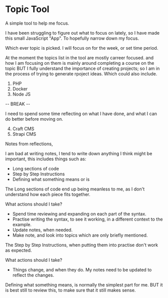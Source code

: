# Topic Tool

A simple tool to help me focus.

I have been struggling to figure out what to focus on lately, so I have made this small JavaScript "App". To hopefully narrow down my focus.

Which ever topic is picked. I will focus on for the week, or set time period.

At the moment the topics list in the tool are mostly carreer focused. and how I am focusing on them is mainly around completing a course on the topic BUT I fully understand the importance of creating projects; so I am in the process of trying to generate rpoject ideas. Which could also include.

1. PHP
2. Docker
3. Node JS 

-- BREAK --

I need to spend some time reflecting on what I have done, and what I can do better before moving on.

4. Craft CMS
5. Strapi CMS

Notes from reflections, 

I am bad at writing notes, I tend to write down anything I think might be important, this includes things such as: 

- Long sections of code
- Step by Step Instructions
- Defining what something means or is

The Long sections of code end up being meanless to me, as I don't understand how each piece fits together.

What actions should I take?

- Spend time reviewing and expanding on each part of the syntax. 
- Practise writing the syntax, to see it working, in a different context to the example.
- Update notes, when needed.
- Make note, and look into topics which are only briefly mentioned.

The Step by Step Instructions, when putting them into practise don't work as expected.

What actions should I take?

- Things change, and when they do. My notes need to be updated to reflect the changes.

Defining what something means, is normally the simplest part for me. BUT it is best still to review this, to make sure that it still makes sense.

<!--

Front-End Developer
£26K - £36K
 
-HTML,
-SCSS
and
-TypeScript.
-APIs, 
-databases 
and
-headless CMS platforms.
-Writing automation tests.
-Creating and maintaining application documentation.
-Scrum
-Test automation and CI pipelines.
-JavaScript
-Vue.js
-Agile software development
-Storybook
-PHP7
-Craft CMS
-Laravel

-->

<!--

Software Engineer
£38K - £62K

-Python 3, 
-Django, 
-Typescript, 
-Vue.js, 
-Node

-->

<!--

- Next.js
Next.js & Netlify Identity (auth) Tutorial
Next.js & Contentful Tutorial
Next.js Tutorial for Beginners

- Svelte
SvelteKit Tutorial (Crash Course)
Svelte Tutorial for Beginners

- JSON
JSON Server Tutorial

- Deno
Deno WebSockets Tutorial
Deno Jump-start Tutorial

- Mongo
MongoDB Tutorial for Beginners
Complete MongoDB Tutorial

- React
React Tutorials

- Figma
- Astro
Figma & Astro Static Site Build

- JavaScript
JavaScript Tutorials for Beginners
JavaScript ES6 Tutorials
Asynchronous JavaScript (2020 version)
Object Oriented JavaScript
Asynchronous JavaScript Tutorial
Modern JavaScript Tutorial
JavaScript DOM Tutorial
JavaScript Tips & Tricks

- CSS
CSS Tutorials For Beginners
Build Layouts with CSS Grid
Light & Dark Mode with CSS Variables
CSS Animation Tutorial
CSS Flexbox Tutorial
CSS Loaders Tutorial
CSS Variables Tutorial
CSS Grid Tutorial
CSS Tips & Tricks
Mobile-First Responsive Build (with CSS Grid)
PSD to HTML & CSS Series 1 (unresponsive)
CSS Positioning Tutorials

- SASS
SASS Tutorial (Build Your Own CSS Library)
SASS Tutorial

- HTML
HTML Tutorials For Beginners
HTML & CSS Crash Course Tutorial

- Laravel 6
Laravel 6 Tutorial for Beginners

- Tailwind
Tailwind Just in Time Tutorial
Tailwind CSS Tutorial

- Go
Go Tutorial (Golang) for Beginners

- Vue 3
- TypeScript
Vue 3 with TypeScript Jump Start
Vue 3 Animations & Transitions Tutorial
Vue.js 3 Tutorial
Weather App Build (with Vue 3 & Tailwind CSS)
Vue CLI 3 Tutorial

- Webpack
Webpack & TypeScript Setup
TypeScript Tutorial

- Vuetify
Vuetify Tutorial

- Vue 2
Vue JS 2 Tutorial

- Vuex
Vuex Tutorial

- Firebase Auth
Vuex 4 & Firebase Auth
Firebase Auth Tutorial

- D3
D3 Tutorial - The Basics

- Flutter
- Firebase
Flutter Animation Tutorial
Flutter & Firebase App Build
Flutter Tutorial for Beginners

Firebase 9 Tutorial
Firebase Firestore Pagination
Firebase Functions
Firebase Hosting Tutorial
Firebase Firestore Tutorial
Real-time Chat with Vue & Firebase (Preview)

- Django
Django Tutorial (Create a Blog)

-Python 3
Python 3 Tutorial for Beginners

- Python
- Pygame
- Flask
Python Programming Tutorials
Python GUI with Tkinter Playlist
Python 3.4 Programming Tutorials
Python Network Packet Sniffer Tutorials
Python Reverse Shell Tutorials
Python GUI Development with GTK+ 3
Python Website Scanner Tutorials
Python Web Crawler Tutorials
Pygame (Python Game Development) Playlist
Flask Web Development with Python Tutorials

- Grunt JS
Grunt JS Tutorials
Grunt JS Tutorials for Beginners Playlist

- Gatsby
Gatsby Tutorial

- Git
- GitHub
Git & GitHub Tutorial for Beginners
GitHub Tips

- Bootstrap
Bootstrap 5 Tutorial
Bootstrap 4 Tutorials
Bootstrap 3 Tutorials

- Nuxt 3
Nuxt 3 Tutorial

- GraphQL
GraphQL Tutorial

-->

<!--

Pinia Crash Course

Supabase Crash Course

Parallax Landing Page Build
Coding Challenges
Make a Blog Filter / Search

Xd Web Design Tutorials
Adobe Xd Tutorial for Beginners

Material UI Tutorial

Bulma CSS Tutorial

Sapper Tutorial (Crash Course)

PWA Tutorial for Beginners

Screencasting Tutorial

Materialize Tutorial

Regular Expressions (RegEx) Tutorial

OAuth Login (Passport.js) Tutorial

WebSockets Tutorial (Node & Socket.io Chat App)

Webpack Tutorials for Beginners

Styling a HTML5 Form

Angular 2 Tutorials

AngularJS Tutorials

PSD to Responsive Website Tutorial

Responsive Web Design Tutorials

PSD to WordPress Tutorial

jQuery Tutorials for Beginners

-->










<!--



Loopring Tutorials
Ethereum Tutorials
thenewboston Blockchain Tutorials
Discord Bot with Python Tutorials
Spring Boot with Kotlin & JUnit 5 Tutorials
ECMAScript 6 / ES6 New Features Tutorials
Angular 2 for Beginners Tutorials
Django Tutorials for Beginners
Gulp (Gulp.js) Tutorials for Beginners
SEO for Beginners Tutorials
Windows Command Line Tutorials
Metasploit for Network Security Tutorials
Nmap Tutorials for Beginners
WiFi Wireless Security Tutorials Playlist
Wireshark Tutorials for Beginners Playlist
Linux Tutorial for Beginners Playlist
Foundation for Responsive Web Design for Beginners
Sass & SCSS Tutorial for Beginners Playlist
Less CSS Tutorials for Beginners Playlist
Bootstrap Tutorials for Beginners Playlist
MongoDB for Beginners Tutorials
JavaFX Java GUI Design Tutorials
iOS Development with Swift Tutorials
Adobe Illustrator CS6 for Beginners Tutorials
Android App Development for Beginners Playlist
Microsoft Excel 2013 Tutorials Playlist
Responsive Web Design Playlist
C Programming Tutorials
Physics Puzzle Game Development w/ Construct 2 Playlist
Platform Game Development w/ Construct 2 Playlist
Game Development w/ Construct 2 Playlist
R Programming Tutorials Playlist
Photoshop CS6 Playlist
After Effects CS6 Playlist
Git Tutorials Playlist
How to Make Beer Playlist
AJAX Tutorials Playlist
Computer Networking Playlist
Biology Lecture Playlist
Adobe Photoshop Tutorials Playlist
C++ GUI with Qt Playlist
Java Game Development with Slick Playlist
How to Build a Go Kart Playlist
Physics Lessons Playlist
Buckys Vlog
Project Lisa Official Playlist
Ruby Programming Tutorials Playlist
MySQL Database Tutorial
HTML5 Tutorials Playlist
Chemistry Tutorials Playlist
Adobe Premiere Pro Tutorials Playlist
XHTML and CSS Tutorials Playlist
Visual Basic Tutorials Playlist
Introduction to Physics Playlist
jQuery Tutorials Playlist
Introduction to Geometry Playlist
Introduction to Biology Playlist
Geometry Playlist
C# Beginners Tutorials Playlist
C++ Programming Tutorials Playlist
Unreal Development Kit UDK Tutorials Playlist
JavaScript Tutorials Playlist
Basic Math Tutorials Playlist
Algebra Tutorials Playlist
Advanced UDK Tutorials
Android Application Development Tutorials
Cocos2D iPhone Tutorials
iPhone Development Tutorials
Objective C Programming Tutorials
Dreamweaver CS4 Tutorials
Java (Intermediate) Tutorials
iPod / iPhone App Reviews
Java Game Development Tutorials
3Ds Max 2010 Tutorials
Computer Game Development Tutorial
Java (Beginner) Programming Tutorials
C Programming Tutorials
How To Build a Computer Tutorials from thenewboston
Adobe After Effects Tutorials from thenewboston
C++ Programming Tutorials from thenewboston

-->

<!--

The Net Ninja 	
Best overall YouTubechannel for programmers 
https://www.youtube.com/c/TheNetNinja/playlists

CS Dojo	
Best for beginners 
https://www.youtube.com/c/CSDojo/playlists

Life of Luba 	
Best for programmers trying to find a job 
https://www.youtube.com/c/LifeofLuba/playlists

Academind 	
Best for unique programming insights 
https://www.youtube.com/c/Academind/playlists

Derek Banas	
Best for creative learning 
https://www.youtube.com/c/derekbanas/playlists

Free Code Camp
https://www.youtube.com/c/Freecodecamp/playlists

Level Up Tuts 
https://www.youtube.com/c/LevelUpTuts/playlists

NetworkChuck
https://www.youtube.com/c/NetworkChuck/playlists

Computerphile
https://www.youtube.com/user/Computerphile/playlists

Fireship
https://www.youtube.com/c/Fireship/playlists

Crash Course
https://www.youtube.com/c/crashcourse/playlists

The New Boston
https://www.youtube.com/user/thenewboston/playlists

-->
